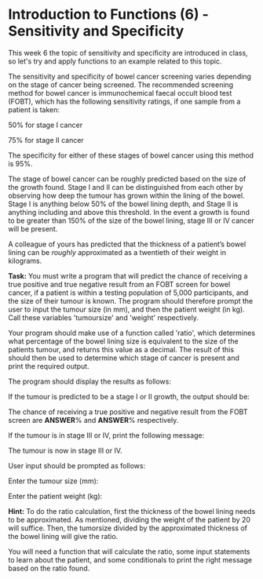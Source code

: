 # Introduction to Functions (6) - Sensitivity and Specificity

This week 6 the topic of sensitivity and specificity are introduced in class, so let's try and apply functions to an example related to this topic.

The sensitivity and specificity of bowel cancer screening varies depending on the stage of cancer being screened. The recommended screening method for bowel cancer is immunochemical faecal occult blood test (FOBT), which has the following sensitivity ratings, if one sample from a patient is taken:

50% for stage I cancer

75% for stage II cancer

The specificity for either of these stages of bowel cancer using this method is 95%. 

The stage of bowel cancer can be roughly predicted based on the size of the growth found. Stage I and II can be distinguished from each other by observing how deep the tumour has grown within the lining of the bowel. Stage I is anything below 50% of the bowel lining depth, and Stage II is anything including and above this threshold. In the event a growth is found to be greater than 150% of the size of the bowel lining, stage III or IV cancer will be present.

A colleague of yours has predicted that the thickness of a patient’s bowel lining can be *roughly* approximated as a twentieth of their weight in kilograms. 

**Task:** You must write a program that will predict the chance of receiving a true positive and true negative result from an FOBT screen for bowel cancer, if a patient is within a testing population of 5,000 participants, and the size of their tumour is known. The program should therefore prompt the user to input the tumour size (in mm), and then the patient weight (in kg). Call these variables 'tumoursize' and 'weight' respectively. 

Your program should make use of a function called 'ratio', which determines what percentage of the bowel lining size is equivalent to the size of the patients tumour, and returns this value as a decimal. The result of this should then be used to determine which stage of cancer is present and print the required output.

The program should display the results as follows:

If the tumour is predicted to be a stage I or II growth, the output should be:

The chance of receiving a true positive and negative result from the FOBT screen are **ANSWER**% and **ANSWER**% respectively. 

If the tumour is in stage III or IV, print the following message:

The tumour is now in stage III or IV. 

User input should be prompted as follows:

Enter the tumour size (mm):

Enter the patient weight (kg):

**Hint:** To do the ratio calculation, first the thickness of the bowel lining needs to be approximated. As mentioned, dividing the weight of the patient by 20 will suffice. Then, the tumorsize divided by the approximated thickness of the bowel lining will give the ratio.

You will need a function that will calculate the ratio, some input statements to learn about the patient, and some conditionals to print the right message based on the ratio found.
